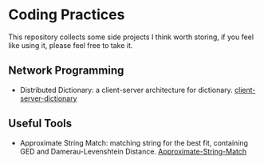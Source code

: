 # Coding Practices

This repository collects some side projects I think worth storing, if you feel like using it, please feel free to take it.

## Network Programming

- Distributed Dictionary: a client-server architecture for dictionary. [client-server-dictionary](https://github.com/happyren/coding-practice/tree/master/client-server-dictionary)

## Useful Tools

- Approximate String Match: matching string for the best fit, containing GED and Damerau-Levenshtein Distance. [Approximate-String-Match](https://github.com/happyren/coding-practice/tree/master/Approximate-String-Match) 